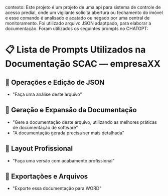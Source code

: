contexto:
Este projeto é um projeto de uma api para sistema de controle de acesso predial, onde um vigilante solicita abertura ou fechamento do imóvel e esse comando é analisado e acatado ou negado por uma central de monitoramento.
Foi utilizado arquivo JSON adaptpado, para elaborar a documentação.
Foram utilizados os seguintes prompts no CHATGPT:

# 📋 Lista de Prompts Utilizados na Documentação SCAC — empresaXX

## 🔧 Operações e Edição de JSON
- "Faça uma análise deste arquivo"

## 📑 Geração e Expansão da Documentação
- "Gere a documentação deste arquivo, utilizando as melhores práticas de documentação de software"
- "A documentação gerada precisa ser mais detalhada"

## 🎨 Layout Profissional
- "Faça uma versão com acabamento profissional"

## 📂 Exportações e Arquivos
- "Exporte essa documentação para WORD"

